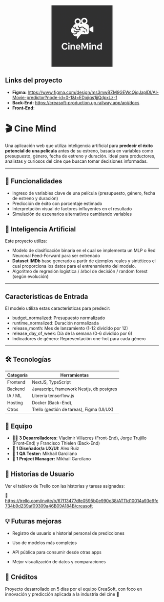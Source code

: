<p align="center">
  <img src="Logo Cine Mind.png" alt="CineMind logo" width="200"/>
</p>

## Links del proyecto
- **Figma:** https://www.figma.com/design/ms3mwBZM9GEWcQjqJaplDl/AI-Movie-predictor?node-id=0-1&t=EDojiqs1jjQdpxLz-1
- **Back-End:** https://creasoft-production.up.railway.app/api/docs
- **Front-End:**

  
# 🎬 Cine Mind

Una aplicación web que utiliza inteligencia artificial para **predecir el éxito potencial de una película** antes de su estreno, basada en variables como presupuesto, género, fecha de estreno y duración. Ideal para productores, analistas y curiosos del cine que buscan tomar decisiones informadas.

---

## 🚀 Funcionalidades

- Ingreso de variables clave de una película (presupuesto, género, fecha de estreno y duración)
- Predicción de éxito con porcentaje estimado
- Interpretación visual de factores influyentes en el resultado
- Simulación de escenarios alternativos cambiando variables

## 🧠 Inteligencia Artificial

Este proyecto utiliza:
- Modelo de clasificación binaria en el cual se implementa un MLP o Red Neuronal Feed-Forward para ser entrenado
- **Dataset IMDb** base generado a partir de ejemplos reales y sintéticos el cual proporciona los datos para el entrenamiento del modelo.
- Algoritmo de regresión logística / árbol de decisión / random forest (según evolución)

---

## Caracteristicas de Entrada

El modelo utiliza estas características para predecir: 
- budget_normalized: Presupuesto normalizado
- runtime_normalized: Duración normalizada
- release_month: Mes de lanzamiento (1-12 dividido por 12)
- release_day_of_week: Día de la semana (0-6 dividido por 6)
- Indicadores de género: Representación one-hot para cada género

---

## 🛠️ Tecnologías

| Categoría       | Herramientas                             |
|----------------|-------------------------------------------|
| Frontend       | NextJS, TypeScript                        |
| Backend        | Javascript, framework Nestjs, db postgres |
| IA / ML        | Libreria tensorflow.js                    |
| Hosting        | Docker (Back-End),                          |
| Otros          | Trello (gestión de tareas), Figma (UI/UX) |


## 👥 Equipo

- 👨‍💻 **3 Desarrolladores:** Vladimir Villacres (Front-End), Jorge Trujillo (Front-End) y Francisco Thielen (Back-End)
- 🎨 **1 Diseñador/a UX/UI:** Alex Ruiz
- 🧪 **1 QA Tester:** Mikhail Garcilano
- 🧭 **1 Project Manager:** Mikhail Garcilano

## 📝 Historias de Usuario

Ver el tablero de Trello con las historias y tareas asignadas:

🔗 https://trello.com/invite/b/67f13477dfe0595b0e990c38/ATTId10014a93e9fc734b9d239af09309a46B09A184B/creasoft

## 💡 Futuras mejoras
- Registro de usuario e historial personal de predicciones

- Uso de modelos más complejos

- API pública para consumir desde otras apps

- Mejor visualización de datos y comparaciones

## 🧠 Créditos
Proyecto desarrollado en 5 días por el equipo CreaSoft, con foco en innovación y predicción aplicada a la industria del cine 🎥
